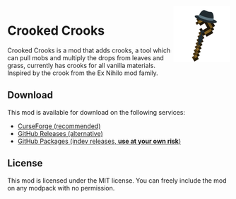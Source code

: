 <img src="./src/main/resources/assets/crookedcrooks/icon.png" align="right" width="128px"/>

# Crooked Crooks

Crooked Crooks is a mod that adds crooks, a tool which can pull mobs and multiply the drops from leaves and grass, currently has crooks for all vanilla materials. Inspired by the crook from the Ex Nihilo mod family.

## Download

This mod is available for download on the following services:

- [CurseForge (recommended)](https://www.curseforge.com/minecraft/mc-mods/crooked-crooks)
- [GitHub Releases (alternative)](https://github.com/joaoh1/CrookedCrooks/releases)
- [GitHub Packages (indev releases, **use at your own risk**)](https://github.com/joaoh1/CrookedCrooks/packages)

## License

This mod is licensed under the MIT license. You can freely include the mod on any modpack with no permission.
